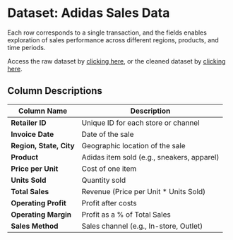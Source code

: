 # Dataset: Adidas Sales Data

Each row corresponds to a single transaction, and the fields enables exploration of sales performance across different regions, products, and time periods.

Access the raw dataset by [clicking here](/adidas-dataset-raw.csv), or the cleaned dataset by [clicking here](/adidas-dataset-clean.csv).

## Column Descriptions

| Column Name | Description |
| --- | --- |
| **Retailer ID** | Unique ID for each store or channel |
| **Invoice Date** | Date of the sale |
| **Region, State, City** | Geographic location of the sale |
| **Product** | Adidas item sold (e.g., sneakers, apparel) |
| **Price per Unit** | Cost of one item |
| **Units Sold** | Quantity sold |
| **Total Sales** | Revenue (Price per Unit * Units Sold) |
| **Operating Profit** | Profit after costs |
| **Operating Margin** | Profit as a % of Total Sales |
| **Sales Method** | Sales channel (e.g., In-store, Outlet) |
